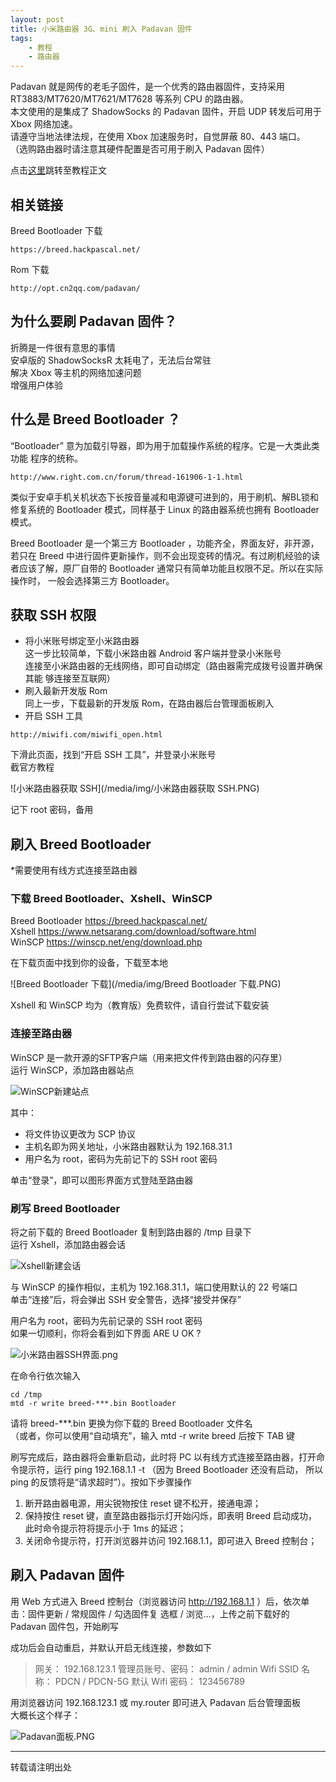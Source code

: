 ```yaml
---
layout: post
title: 小米路由器 3G、mini 刷入 Padavan 固件
tags:
    - 教程
    - 路由器
---
```


Padavan 就是网传的老毛子固件，是一个优秀的路由器固件，支持采用 RT3883/MT7620/MT7621/MT7628 等系列 CPU 的路由器。  
本文使用的是集成了 ShadowSocks 的 Padavan 固件，开启 UDP 转发后可用于 Xbox 网络加速。  
请遵守当地法律法规，在使用 Xbox 加速服务时，自觉屏蔽 80、443 端口。  
（选购路由器时请注意其硬件配置是否可用于刷入 Padavan 固件）

点击[这里](#获取-ssh-权限)跳转至教程正文

## 相关链接
Breed Bootloader 下载
````
https://breed.hackpascal.net/
````
Rom 下载
````
http://opt.cn2qq.com/padavan/
````



## 为什么要刷 Padavan 固件？

折腾是一件很有意思的事情  
安卓版的 ShadowSocksR 太耗电了，无法后台常驻  
解决 Xbox 等主机的网络加速问题  
增强用户体验

## 什么是 Breed Bootloader ？
“Bootloader” 意为加载引导器，即为用于加载操作系统的程序。它是一大类此类功能 程序的统称。
````
http://www.right.com.cn/forum/thread-161906-1-1.html
````
类似于安卓手机关机状态下长按音量减和电源键可进到的，用于刷机、解BL锁和修复系统的 Bootloader 模式，同样基于 Linux 的路由器系统也拥有 Bootloader 模式。

Breed Bootloader 是一个第三方 Bootloader ，功能齐全，界面友好，非开源，若只在 Breed 中进行固件更新操作，则不会出现变砖的情况。有过刷机经验的读者应该了解，原厂自带的 Bootloader 通常只有简单功能且权限不足。所以在实际操作时， 一般会选择第三方 Bootloader。

## 获取 SSH 权限

- 将小米账号绑定至小米路由器  
这一步比较简单，下载小米路由器 Android 客户端并登录小米账号  
连接至小米路由器的无线网络，即可自动绑定（路由器需完成拨号设置并确保其能 够连接至互联网）
- 刷入最新开发版 Rom  
同上一步，下载最新的开发版 Rom，在路由器后台管理面板刷入
- 开启 SSH 工具
````
http://miwifi.com/miwifi_open.html
````
下滑此页面，找到“开启 SSH 工具”，并登录小米账号  
截官方教程

![小米路由器获取 SSH](/media/img/小米路由器获取 SSH.PNG)

记下 root 密码，备用

## 刷入 Breed Bootloader

*需要使用有线方式连接至路由器

### 下载 Breed Bootloader、Xshell、WinSCP

Breed Bootloader <https://breed.hackpascal.net/>  
Xshell <https://www.netsarang.com/download/software.html>  
WinSCP <https://winscp.net/eng/download.php>

在下载页面中找到你的设备，下载至本地

![Breed Bootloader 下载](/media/img/Breed Bootloader 下载.PNG)

Xshell 和 WinSCP 均为（教育版）免费软件，请自行尝试下载安装

### 连接至路由器
WinSCP 是一款开源的SFTP客户端（用来把文件传到路由器的闪存里）  
运行 WinSCP，添加路由器站点

![WinSCP新建站点](/media/img/WinSCP新建站点.PNG)

其中：

- 将文件协议更改为 SCP 协议
- 主机名即为网关地址，小米路由器默认为 192.168.31.1
- 用户名为 root，密码为先前记下的 SSH root 密码

单击“登录”，即可以图形界面方式登陆至路由器

### 刷写 Breed Bootloader
将之前下载的 Breed Bootloader 复制到路由器的 /tmp 目录下  
运行 Xshell，添加路由器会话

![Xshell新建会话](media/img/Xshell新建会话.PNG)

与 WinSCP 的操作相似，主机为 192.168.31.1，端口使用默认的 22 号端口  
单击“连接”后，将会弹出 SSH 安全警告，选择“接受并保存”

用户名为 root，密码为先前记录的 SSH root 密码  
如果一切顺利，你将会看到如下界面 ARE U OK ?

![小米路由器SSH界面.png](media/img/小米路由器SSH界面.png)

在命令行依次输入

````
cd /tmp
mtd -r write breed-***.bin Bootloader
````

请将 breed-***.bin 更换为你下载的 Breed Bootloader 文件名  
（或者，你可以使用“自动填充”，输入 mtd -r write breed 后按下 TAB 键

刷写完成后，路由器将会重新启动，此时将 PC 以有线方式连接至路由器，打开命 令提示符，运行 ping 192.168.1.1 -t （因为 Breed Bootloader 还没有启动， 所以 ping 的反馈将是“请求超时”）。按如下步骤操作
1. 断开路由器电源，用尖锐物按住 reset 键不松开，接通电源；
2. 保持按住 reset 键，直至路由器指示灯开始闪烁，即表明 Breed 启动成功， 此时命令提示符将提示小于 1ms 的延迟；
3. 关闭命令提示符，打开浏览器并访问 192.168.1.1，即可进入 Breed 控制台；

## 刷入 Padavan 固件
用 Web 方式进入 Breed 控制台（浏览器访问 http://192.168.1.1 ）后，依次单击：固件更新 / 常规固件 / 勾选固件复 选框 / 浏览…，上传之前下载好的 Padavan 固件包，开始刷写

成功后会自动重启，并默认开启无线连接，参数如下

> 网关： 192.168.123.1
> 管理员账号、密码： admin / admin
> Wifi SSID 名称： PDCN / PDCN-5G
> 默认 Wifi 密码： 123456789

用浏览器访问 192.168.123.1 或 my.router 即可进入 Padavan 后台管理面板  
大概长这个样子：

![Padavan面板.PNG](media/img/Padavan面板.PNG)

-----
转载请注明出处